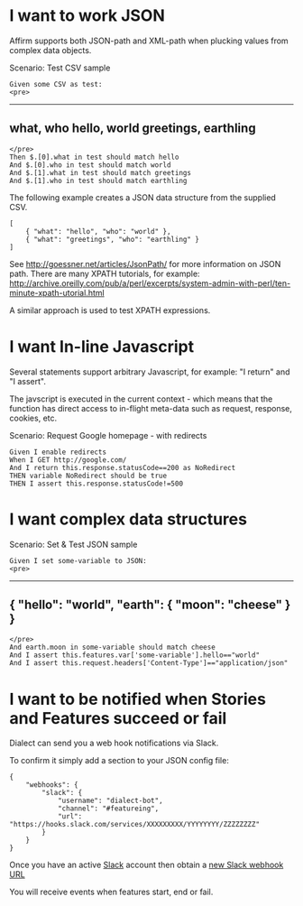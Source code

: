 I want to work JSON
=======================

Affirm supports both JSON-path and XML-path when plucking values from complex data objects.

  Scenario: Test CSV sample

    Given some CSV as test:
    <pre>
  --------
  what, who
  hello, world
  greetings, earthling
  --------
    </pre>
    Then $.[0].what in test should match hello
    And $.[0].who in test should match world
    And $.[1].what in test should match greetings
    And $.[1].who in test should match earthling

The following example creates a JSON data structure from the supplied CSV. 

	[
		{ "what": "hello", "who": "world" },
		{ "what": "greetings", "who": "earthling" }
	]

See http://goessner.net/articles/JsonPath/ for more information on JSON path.
There are many XPATH tutorials, for example: http://archive.oreilly.com/pub/a/perl/excerpts/system-admin-with-perl/ten-minute-xpath-utorial.html

A similar approach is used to test XPATH expressions.

I want In-line Javascript
=========================

Several statements support arbitrary Javascript, for example: "I return" and "I assert".

The javscript is executed in the current context - which means that the function has direct access to in-flight meta-data such as request, response, cookies, etc.

  Scenario: Request Google homepage - with redirects

    Given I enable redirects
    When I GET http://google.com/
    And I return this.response.statusCode==200 as NoRedirect
    THEN variable NoRedirect should be true
    THEN I assert this.response.statusCode!=500


I want complex data structures
==============================

  Scenario: Set & Test JSON sample

    Given I set some-variable to JSON:
    <pre>
  --------
  { "hello": "world", "earth": { "moon": "cheese" } }
  --------
    </pre>
    And earth.moon in some-variable should match cheese
    And I assert this.features.var['some-variable'].hello=="world"
    And I assert this.request.headers['Content-Type']=="application/json"

I want to be notified when Stories and Features succeed or fail
============================================================

Dialect can send you a web hook notifications via Slack.

To confirm it simply add a section to your JSON config file:

	{ 
		"webhooks": {
			"slack": {
				"username": "dialect-bot",
				"channel": "#featureing",
				"url": "https://hooks.slack.com/services/XXXXXXXXX/YYYYYYYY/ZZZZZZZZ"
			}
		}
	}

Once you have an active [Slack](https://slack.com/create) account then obtain a [new Slack webhook URL](https://api.slack.com/incoming-webhooks)

You will receive events when features start, end or fail.


